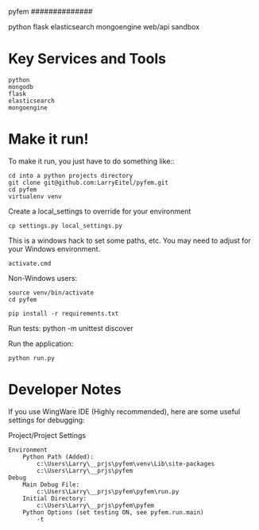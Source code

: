 pyfem
##############

python flask elasticsearch mongoengine web/api sandbox

Key Services and Tools
============

    python
    mongodb
    flask
    elasticsearch
    mongoengine

Make it run!
============

To make it run, you just have to do something like::

    cd into a python projects directory 
    git clone git@github.com:LarryEitel/pyfem.git
    cd pyfem
    virtualenv venv

Create a local_settings to override for your environment

    cp settings.py local_settings.py

This is a windows hack to set some paths, etc. You may need to adjust for your Windows environment.

    activate.cmd

Non-Windows users:

    source venv/bin/activate
    cd pyfem

    pip install -r requirements.txt

Run tests:
    python -m unittest discover

Run the application:

    python run.py

Developer Notes
===============

If you use WingWare IDE (Highly recommended), here are some useful settings for debugging:

Project/Project Settings

    Environment
        Python Path (Added):
            c:\Users\Larry\__prjs\pyfem\venv\Lib\site-packages
            c:\Users\Larry\__prjs\pyfem
    Debug
        Main Debug File:
            c:\Users\Larry\__prjs\pyfem\pyfem\run.py
        Initial Directory:
            c:\Users\Larry\__prjs\pyfem\pyfem
        Python Options (set testing ON, see pyfem.run.main)
            -t